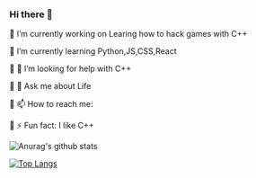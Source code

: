 ### Hi there 👋
🔭 I’m currently working on Learing how to hack games with C++

🌱 I’m currently learning Python,JS,CSS,React

🌱 🤔 I’m looking for help with C++

🌱 💬 Ask me about Life

🌱 📫 How to reach me: 

🌱 ⚡ Fun fact: I like C++

![Anurag's github stats](https://github-readme-stats.vercel.app/api?username=AllusiveWheat&show_icons=true&theme=cobalt)

[![Top Langs](https://github-readme-stats.vercel.app/api/top-langs/?username=AllusiveWheat&layout=compact&theme=cobalt)](https://github.com/anuraghazra/github-readme-stats)

<!--
**AllusiveWheat/AllusiveWheat** is a ✨ _special_ ✨ repository because its `README.md` (this file) appears on your GitHub profile.

